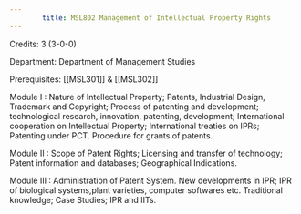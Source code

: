 ```yaml
---
        title: MSL802 Management of Intellectual Property Rights
---
```

Credits: 3 (3-0-0)

Department: Department of Management Studies

Prerequisites: [[MSL301]] & [[MSL302]]

Module I : Nature of Intellectual Property; Patents, Industrial Design, Trademark and Copyright; Process of patenting and development; technological research, innovation, patenting, development; International cooperation on Intellectual Property; International treaties on IPRs; Patenting under PCT. Procedure for grants of patents.

Module II : Scope of Patent Rights; Licensing and transfer of technology; Patent information and databases; Geographical Indications.

Module III : Administration of Patent System. New developments in IPR; IPR of biological systems,plant varieties, computer softwares etc. Traditional knowledge; Case Studies; IPR and IITs.